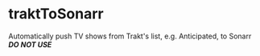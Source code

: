 # traktToSonarr
Automatically push TV shows from Trakt's list, e.g. Anticipated, to Sonarr
***DO NOT USE***
